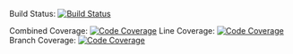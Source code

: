 Build Status: [![Build Status](https://ci.decryptology.net/api/badges/decryp7/workflow-dotnet/status.svg)](https://ci.decryptology.net/decryp7/workflow-dotnet)

Combined Coverage: [![Code Coverage](https://s3.decryptology.net/code-coverage/SimpleWorkflow.Test/badge_combined.svg)](https://ci.decryptology.net/decryp7/DontDisableMyEthernet)
Line Coverage: [![Code Coverage](https://s3.decryptology.net/code-coverage/SimpleWorkflow.Test/badge_linecoverage.svg)](https://ci.decryptology.net/decryp7/DontDisableMyEthernet)
Branch Coverage: [![Code Coverage](https://s3.decryptology.net/code-coverage/SimpleWorkflow.Test/badge_branchcoverage.svg)](https://ci.decryptology.net/decryp7/DontDisableMyEthernet)
